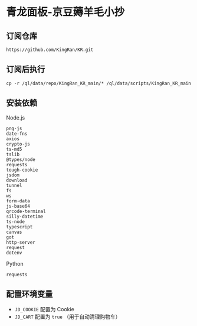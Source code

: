# 青龙面板-京豆薅羊毛小抄

## 订阅仓库
`https://github.com/KingRan/KR.git`

## 订阅后执行
`cp -r /ql/data/repo/KingRan_KR_main/* /ql/data/scripts/KingRan_KR_main`

## 安装依赖
Node.js
```
png-js
date-fns
axios
crypto-js
ts-md5
tslib
@types/node
requests
tough-cookie
jsdom
download
tunnel
fs
ws
form-data
js-base64
qrcode-terminal
silly-datetime
ts-node
typescript
canvas
got
http-server
request
dotenv
```
Python
```
requests
```

## 配置环境变量
- `JD_COOKIE` 配置为 Cookie
- `JD_CART` 配置为 `true` （用于自动清理购物车）